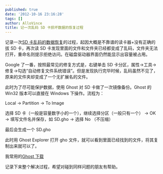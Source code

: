 ```yaml
---
published: true
date: '2012-10-16 23:16:28'
tags: []
author: AlloVince
title: 记一次乱码 SD 卡损坏数据的恢复过程
---
```


记录一次[SD 卡乱码的数据恢复](http://avnpc.com/pages/recovery-data-from-corrupted-sd-card)的过程，起因大概是不靠谱的读卡器+没有正确的拔 SD 卡，再次读 SD 卡发现里面的文件和文件夹已经都变成了乱码，文件夹无法打开，重命名则提示拒绝访问。在磁盘驱动器界面仍然能显示出容量被占用。

Google 了一番，按照最常见的修复方式是，右键单击 SD 卡分区，属性->工具->修复->勾选“自动修复文件系统错误”。但是发现执行完毕时候，乱码虽然不见了，原来的文件夹却变成了一个无扩展名的文件。

此时为了尽可能保护数据，使用 Ghost 对 SD 卡做了一次镜像备份。Ghost 的 Win32 版本可以直接在 Windows 下操作。流程为：

Local -> Partition -> To Image

选择 SD 卡（一般是容量数字小的一个），继续选择分区（一般只有一个） -> OK -> 填写文件名并保存，如 SD.gho -> 选择 No （不压缩）

最后会生成一个 SD.gho

此时用 Ghost Explorer 打开 gho 文件，就可以看到里面已经找到的文件，将其复制出来就可以了。

我常用的[Ghost 下载](http://www.bego.cc/file/10053318)

记录下来整个解决过程，希望对碰到同样问题的朋友有帮助。
